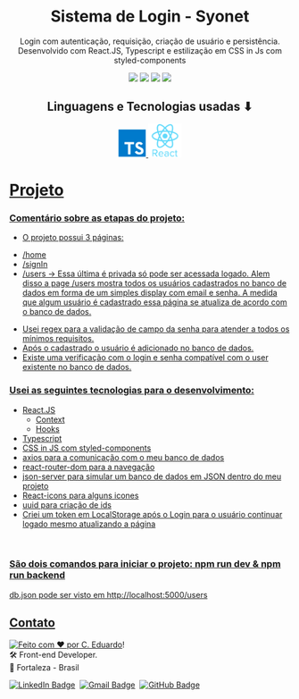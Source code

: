 <h1 align="center"> Sistema de Login - Syonet </h1>
<p align="center">Login com autenticação, requisição, criação de usuário e persistência. Desenvolvido com React.JS, Typescript e estilização em CSS in Js com styled-components</p>


<div align="center">

<img src="https://user-images.githubusercontent.com/72894980/194648034-dbfdddda-a2f7-4e59-bae9-5d399e21eee5.png" width=350 heigth=300 />
<img src="https://user-images.githubusercontent.com/72894980/194648050-9391cdf3-5837-41e4-85ce-bd873fc4bd41.png" width=350 heigth=300 />
<img src="https://user-images.githubusercontent.com/72894980/194786866-e607b53a-acdf-4f6f-b9b8-0e563670cacc.png" width=350 heigth=300 />
<img src="https://user-images.githubusercontent.com/72894980/194648849-6da3b352-9faa-45fa-9689-53ffad16dc8e.png" width=350 heigth=300 />


</div>

<h2 align="center">Linguagens e Tecnologias usadas ⬇</h2>

<p align="center"> 
<a href="https://developer.mozilla.org/en-US/docs/Web/typescript" target="_blank" rel="noreferrer"> <img src="https://raw.githubusercontent.com/devicons/devicon/master/icons/typescript/typescript-original.svg" alt="typescript" width="50" height="50"/> </a> 
<a href="https://www.w3schools.com/react/" target="_blank" rel="noreferrer"> <img
src="https://raw.githubusercontent.com/devicons/devicon/master/icons/react/react-original-wordmark.svg" alt="react" width="60" height="60"/>
</p>

# Projeto

### Comentário sobre as etapas do projeto: </br>
- O projeto possui 3 páginas:
 * /home
 * /signIn
 * /users -> Essa última é privada só pode ser acessada logado.
 Alem disso a page /users mostra todos os usuários cadastrados no banco de dados em forma de um simples display com email e senha. A medida que algum usuário é   cadastrado essa página se atualiza de acordo com o banco de dados.
- Usei regex para a validação de campo da senha para atender a todos os mínimos requisitos.
- Após o cadastrado o usuário é adicionado no banco de dados.
- Existe uma verificação com o login e senha compatível com o user existente no banco de dados.

### Usei as seguintes tecnologias para o desenvolvimento: </br>
- React.JS </br>
  * Context </br>
  * Hooks </br>
- Typescript </br>
- CSS in JS com styled-components </br>
- axios para a comunicação com o meu banco de dados </br>
- react-router-dom para a navegação </br>
- json-server para simular um banco de dados em JSON dentro do meu projeto </br>
- React-icons para alguns icones </br>
- uuid para criação de ids
- Criei um token em LocalStorage após o Login para o usuário continuar logado mesmo atualizando a página </br>
</br>

### São dois comandos para iniciar o projeto: npm run dev & npm run backend </br>
db.json pode ser visto em http://localhost:5000/users


## Contato

<img align="left" src="https://avatars.githubusercontent.com/carloseduardob94?size=100">

Feito com ❤️ por [C. Eduardo](https://github.com/carloseduardob94)! <br>
🛠 Front-end Developer. <br>
📍 Fortaleza - Brasil <br> 

<a href="https://www.linkedin.com/in/carlos-eduardo-lima-lira-barbosa" target="_blank"><img src="https://img.shields.io/badge/LinkedIn-0077B5?style=flat&logo=linkedin&logoColor=white" alt="LinkedIn Badge" height="20"></a>&nbsp;
<a href="mailto:educonts08@gmail.com" target="_blank"><img src="https://img.shields.io/badge/Gmail-D14836?style=flat&logo=gmail&logoColor=white" alt="Gmail Badge" height="20"></a>&nbsp;
<a href="https://www.github.com/carloseduardob94" target="_blank"><img src="https://img.shields.io/badge/GitHub-100000?style=flat&logo=github&logoColor=white" alt="GitHub Badge" height="20"></a>&nbsp;

<br clear="left"/>
